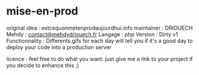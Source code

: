 # mise-en-prod

original idea : estcequonmetenprodaujourdhui.info
maintainer : DRIOUECH Mehdy : contact@mehdydriouech.fr
Langage : php
Version : Dirty v1
Functionnality : Differents gifs for each day will tell you if it's a good day to deploy your code into a production server

licence : feel free to do what you want. just give me a link to your project if you decide to enhance this ;)